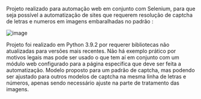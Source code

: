 Projeto realizado para automação web em conjunto com Selenium, para que seja possível a automatização de sites que requerem resolução de captcha de letras e numeros em imagens embaralhadas no padrão  :

![image](https://github.com/GabrielOgliari/Python_querbra_capcha/assets/125907742/8073b35a-61fc-47ca-b37b-8bbc304eed0a)

Projeto foi realizado em Python 3.9.2 por requerer bibliotecas não atualizadas para versões mais recentes.
Não há exemplo prático por motivos legais mas pode ser usado o que tem aí em conjunto com um módulo web configurado para a página específica que deve ser feita a automatização.
Modelo proposto para um padrão de captcha, mas podendo ser ajustado para outros modelos de captcha na mesma linha de letras e números, apenas sendo necessário ajuste na parte de tratamento das imagens.


